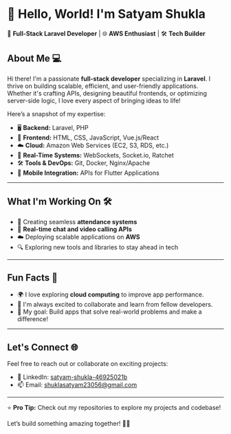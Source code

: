 # 👋 Hello, World! I'm Satyam Shukla 

🚀 **Full-Stack Laravel Developer** | 🌐 **AWS Enthusiast** | 🛠️ **Tech Builder**  

## About Me 💻  
Hi there! I'm a passionate **full-stack developer** specializing in **Laravel**. I thrive on building scalable, efficient, and user-friendly applications. Whether it's crafting APIs, designing beautiful frontends, or optimizing server-side logic, I love every aspect of bringing ideas to life!  

Here’s a snapshot of my expertise:  
- 🖥️ **Backend:** Laravel, PHP  
- 🎨 **Frontend:** HTML, CSS, JavaScript, Vue.js/React  
- ☁️ **Cloud:** Amazon Web Services (EC2, S3, RDS, etc.)  
- 🔗 **Real-Time Systems:** WebSockets, Socket.io, Ratchet  
- 🛠️ **Tools & DevOps:** Git, Docker, Nginx/Apache  
- 📱 **Mobile Integration:** APIs for Flutter Applications  

---

## What I'm Working On 🛠️  
- 🌟 Creating seamless **attendance systems**  
- 🔗 **Real-time chat and video calling APIs**  
- ☁️ Deploying scalable applications on **AWS**  
- 🔍 Exploring new tools and libraries to stay ahead in tech  

---

## Fun Facts 🌟  
- 🌍 I love exploring **cloud computing** to improve app performance.  
- 💬 I'm always excited to collaborate and learn from fellow developers.  
- 🎯 My goal: Build apps that solve real-world problems and make a difference!  

---

## Let's Connect 🌐  
Feel free to reach out or collaborate on exciting projects:  
- 💼 LinkedIn: [satyam-shukla-46925021b](#satyam-shukla-46925021b/)  
- 📫 Email: [shuklasatyam23056@gmail.com](mailto:shuklasatyam23056@gmail.com)  

---

⭐️ **Pro Tip:** Check out my repositories to explore my projects and codebase!  

Let’s build something amazing together! 🚀✨  
